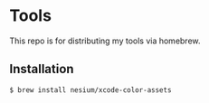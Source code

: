 # Tools

This repo is for distributing my tools via homebrew.

## Installation

```
$ brew install nesium/xcode-color-assets
```
